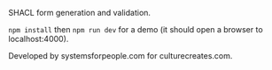 
SHACL form generation and validation.

`npm install` then `npm run dev` for a demo (it should open a browser to localhost:4000).

Developed by systemsforpeople.com for culturecreates.com.
